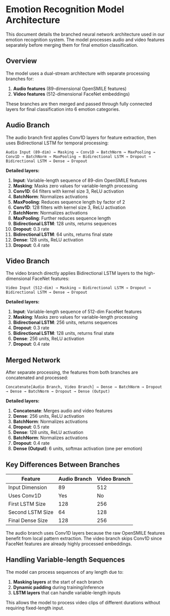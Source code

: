 # Emotion Recognition Model Architecture

This document details the branched neural network architecture used in our emotion recognition system. The model processes audio and video features separately before merging them for final emotion classification.

## Overview

The model uses a dual-stream architecture with separate processing branches for:
1. **Audio features** (89-dimensional OpenSMILE features)
2. **Video features** (512-dimensional FaceNet embeddings)

These branches are then merged and passed through fully connected layers for final classification into 6 emotion categories.

## Audio Branch

The audio branch first applies Conv1D layers for feature extraction, then uses Bidirectional LSTM for temporal processing:

```
Audio Input (89-dim) → Masking → Conv1D → BatchNorm → MaxPooling → Conv1D → BatchNorm → MaxPooling → Bidirectional LSTM → Dropout → Bidirectional LSTM → Dense → Dropout
```

**Detailed layers:**
1. **Input**: Variable-length sequence of 89-dim OpenSMILE features
2. **Masking**: Masks zero values for variable-length processing
3. **Conv1D**: 64 filters with kernel size 3, ReLU activation
4. **BatchNorm**: Normalizes activations
5. **MaxPooling**: Reduces sequence length by factor of 2
6. **Conv1D**: 128 filters with kernel size 3, ReLU activation  
7. **BatchNorm**: Normalizes activations
8. **MaxPooling**: Further reduces sequence length
9. **Bidirectional LSTM**: 128 units, returns sequences
10. **Dropout**: 0.3 rate
11. **Bidirectional LSTM**: 64 units, returns final state
12. **Dense**: 128 units, ReLU activation
13. **Dropout**: 0.4 rate

## Video Branch

The video branch directly applies Bidirectional LSTM layers to the high-dimensional FaceNet features:

```
Video Input (512-dim) → Masking → Bidirectional LSTM → Dropout → Bidirectional LSTM → Dense → Dropout
```

**Detailed layers:**
1. **Input**: Variable-length sequence of 512-dim FaceNet features
2. **Masking**: Masks zero values for variable-length processing
3. **Bidirectional LSTM**: 256 units, returns sequences
4. **Dropout**: 0.3 rate
5. **Bidirectional LSTM**: 128 units, returns final state
6. **Dense**: 256 units, ReLU activation
7. **Dropout**: 0.4 rate

## Merged Network

After separate processing, the features from both branches are concatenated and processed:

```
Concatenate[Audio Branch, Video Branch] → Dense → BatchNorm → Dropout → Dense → BatchNorm → Dropout → Dense (Output)
```

**Detailed layers:**
1. **Concatenate**: Merges audio and video features
2. **Dense**: 256 units, ReLU activation
3. **BatchNorm**: Normalizes activations
4. **Dropout**: 0.5 rate
5. **Dense**: 128 units, ReLU activation
6. **BatchNorm**: Normalizes activations
7. **Dropout**: 0.4 rate
8. **Dense (Output)**: 6 units, softmax activation (one per emotion)

## Key Differences Between Branches

| Feature | Audio Branch | Video Branch |
|---------|--------------|--------------|
| Input Dimension | 89 | 512 |
| Uses Conv1D | Yes | No |
| First LSTM Size | 128 | 256 |
| Second LSTM Size | 64 | 128 |
| Final Dense Size | 128 | 256 |

The audio branch uses Conv1D layers because the raw OpenSMILE features benefit from local pattern extraction. The video branch skips Conv1D since FaceNet features are already highly processed embeddings.

## Handling Variable-length Sequences

The model can process sequences of any length due to:
1. **Masking layers** at the start of each branch
2. **Dynamic padding** during training/inference
3. **LSTM layers** that can handle variable-length inputs

This allows the model to process video clips of different durations without requiring fixed-length input.
